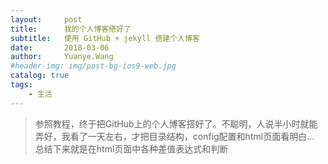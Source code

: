 ```yaml
---
layout:     post
title:      我的个人博客搭好了
subtitle:   使用 GitHub + jekyll 搭建个人博客
date:       2018-03-06
author:     Yuanye.Wang
#header-img: img/post-bg-ios9-web.jpg
catalog: true
tags:
    - 生活
---
```

> 参照教程，终于把GitHub上的个人博客搭好了。不聪明，人说半小时就能弄好，我看了一天左右，才把目录结构，config配置和html页面看明白...
总结下来就是在html页面中各种差值表达式和判断